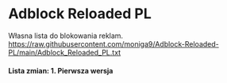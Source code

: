 # Adblock Reloaded PL
Własna lista do blokowania reklam.
https://raw.githubusercontent.com/moniga9/Adblock-Reloaded-PL/main/Adblock_Reloaded_PL.txt
<h4> Lista zmian:
1. Pierwsza wersja
